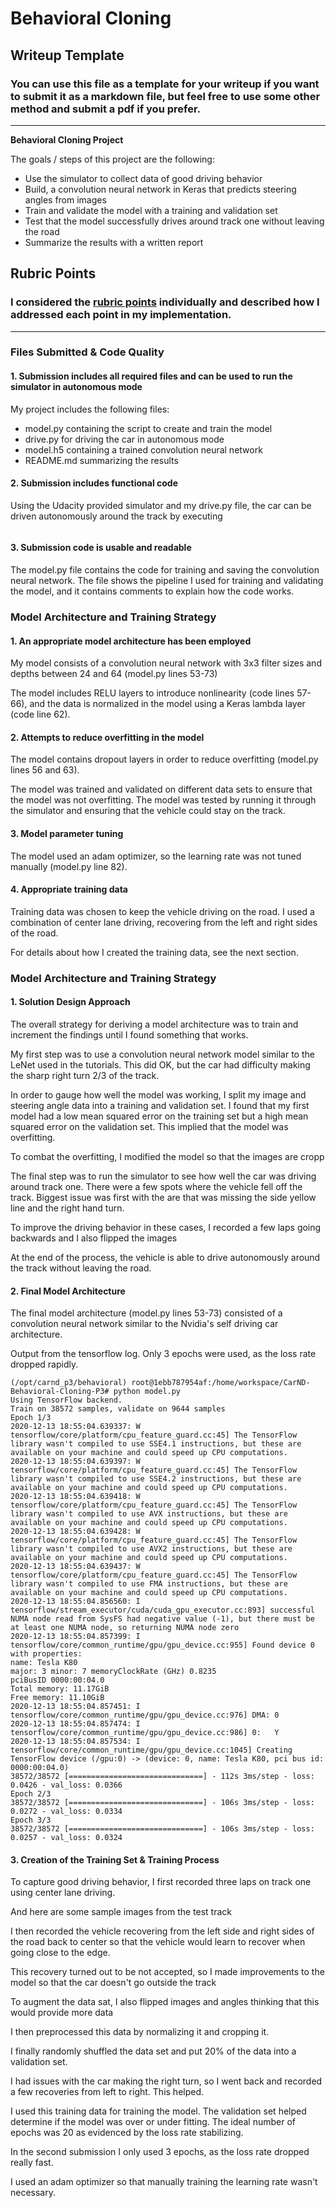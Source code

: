 # **Behavioral Cloning** 

## Writeup Template

### You can use this file as a template for your writeup if you want to submit it as a markdown file, but feel free to use some other method and submit a pdf if you prefer.

---

**Behavioral Cloning Project**

The goals / steps of this project are the following:
* Use the simulator to collect data of good driving behavior
* Build, a convolution neural network in Keras that predicts steering angles from images
* Train and validate the model with a training and validation set
* Test that the model successfully drives around track one without leaving the road
* Summarize the results with a written report


## Rubric Points
### I considered the [rubric points](https://review.udacity.com/#!/rubrics/1968/view) individually and described how I addressed each point in my implementation.  

---
### Files Submitted & Code Quality

#### 1. Submission includes all required files and can be used to run the simulator in autonomous mode

My project includes the following files:
* model.py containing the script to create and train the model
* drive.py for driving the car in autonomous mode
* model.h5 containing a trained convolution neural network 
* README.md summarizing the results

#### 2. Submission includes functional code
Using the Udacity provided simulator and my drive.py file, the car can be driven autonomously around the track by executing 
```python drive.py model.h5
```

#### 3. Submission code is usable and readable

The model.py file contains the code for training and saving the convolution neural network. The file shows the pipeline I used for training and validating the model, and it contains comments to explain how the code works.

### Model Architecture and Training Strategy

#### 1. An appropriate model architecture has been employed

My model consists of a convolution neural network with 3x3 filter sizes and depths between 24 and 64 (model.py lines 53-73) 

The model includes RELU layers to introduce nonlinearity (code lines 57-66), and the data is normalized in the model using a Keras lambda layer (code line 62). 

#### 2. Attempts to reduce overfitting in the model

The model contains dropout layers in order to reduce overfitting (model.py lines 56 and 63). 

The model was trained and validated on different data sets to ensure that the model was not overfitting. The model was tested by running it through the simulator and ensuring that the vehicle could stay on the track.

#### 3. Model parameter tuning

The model used an adam optimizer, so the learning rate was not tuned manually (model.py line 82).

#### 4. Appropriate training data

Training data was chosen to keep the vehicle driving on the road. I used a combination of center lane driving, recovering from the left and right sides of the road. 

For details about how I created the training data, see the next section. 

### Model Architecture and Training Strategy

#### 1. Solution Design Approach

The overall strategy for deriving a model architecture was to train and increment the findings until I found something that works.

My first step was to use a convolution neural network model similar to the LeNet used in the tutorials. This did OK, but the car had difficulty making the sharp right turn 2/3 of the track.

In order to gauge how well the model was working, I split my image and steering angle data into a training and validation set. I found that my first model had a low mean squared error on the training set but a high mean squared error on the validation set. This implied that the model was overfitting. 

To combat the overfitting, I modified the model so that the images are cropp

The final step was to run the simulator to see how well the car was driving around track one. There were a few spots where the vehicle fell off the track. Biggest issue was first with the are that was missing the side yellow line and the right hand turn.

To improve the driving behavior in these cases, I recorded a few laps going backwards and I also flipped the images

At the end of the process, the vehicle is able to drive autonomously around the track without leaving the road.

#### 2. Final Model Architecture

The final model architecture (model.py lines 53-73) consisted of a convolution neural network similar to the Nvidia's self driving car architecture.

Output from the tensorflow log. Only 3 epochs were used, as the loss rate dropped rapidly.

```console
(/opt/carnd_p3/behavioral) root@1ebb787954af:/home/workspace/CarND-Behavioral-Cloning-P3# python model.py
Using TensorFlow backend.
Train on 38572 samples, validate on 9644 samples
Epoch 1/3
2020-12-13 18:55:04.639337: W tensorflow/core/platform/cpu_feature_guard.cc:45] The TensorFlow library wasn't compiled to use SSE4.1 instructions, but these are available on your machine and could speed up CPU computations.
2020-12-13 18:55:04.639397: W tensorflow/core/platform/cpu_feature_guard.cc:45] The TensorFlow library wasn't compiled to use SSE4.2 instructions, but these are available on your machine and could speed up CPU computations.
2020-12-13 18:55:04.639418: W tensorflow/core/platform/cpu_feature_guard.cc:45] The TensorFlow library wasn't compiled to use AVX instructions, but these are available on your machine and could speed up CPU computations.
2020-12-13 18:55:04.639428: W tensorflow/core/platform/cpu_feature_guard.cc:45] The TensorFlow library wasn't compiled to use AVX2 instructions, but these are available on your machine and could speed up CPU computations.
2020-12-13 18:55:04.639437: W tensorflow/core/platform/cpu_feature_guard.cc:45] The TensorFlow library wasn't compiled to use FMA instructions, but these are available on your machine and could speed up CPU computations.
2020-12-13 18:55:04.856560: I tensorflow/stream_executor/cuda/cuda_gpu_executor.cc:893] successful NUMA node read from SysFS had negative value (-1), but there must be at least one NUMA node, so returning NUMA node zero
2020-12-13 18:55:04.857399: I tensorflow/core/common_runtime/gpu/gpu_device.cc:955] Found device 0 with properties: 
name: Tesla K80
major: 3 minor: 7 memoryClockRate (GHz) 0.8235
pciBusID 0000:00:04.0
Total memory: 11.17GiB
Free memory: 11.10GiB
2020-12-13 18:55:04.857451: I tensorflow/core/common_runtime/gpu/gpu_device.cc:976] DMA: 0 
2020-12-13 18:55:04.857474: I tensorflow/core/common_runtime/gpu/gpu_device.cc:986] 0:   Y 
2020-12-13 18:55:04.857534: I tensorflow/core/common_runtime/gpu/gpu_device.cc:1045] Creating TensorFlow device (/gpu:0) -> (device: 0, name: Tesla K80, pci bus id: 0000:00:04.0)
38572/38572 [==============================] - 112s 3ms/step - loss: 0.0426 - val_loss: 0.0366
Epoch 2/3
38572/38572 [==============================] - 106s 3ms/step - loss: 0.0272 - val_loss: 0.0334
Epoch 3/3
38572/38572 [==============================] - 106s 3ms/step - loss: 0.0257 - val_loss: 0.0324
```

#### 3. Creation of the Training Set & Training Process

To capture good driving behavior, I first recorded three laps on track one using center lane driving. 

And here are some sample images from the test track

I then recorded the vehicle recovering from the left side and right sides of the road back to center so that the vehicle would learn to recover when going close to the edge.

This recovery turned out to be not accepted, so I made improvements to the model so that the car doesn't go outside the track

To augment the data sat, I also flipped images and angles thinking that this would provide more data

I then preprocessed this data by normalizing it and cropping it.

I finally randomly shuffled the data set and put 20% of the data into a validation set. 

I had issues with the car making the right turn, so I went back and recorded a few recoveries from left to right. This helped.

I used this training data for training the model. The validation set helped determine if the model was over or under fitting. The ideal number of epochs was 20 as evidenced by the loss rate stabilizing.

In the second submission I only used 3 epochs, as the loss rate dropped really fast.

I used an adam optimizer so that manually training the learning rate wasn't necessary.